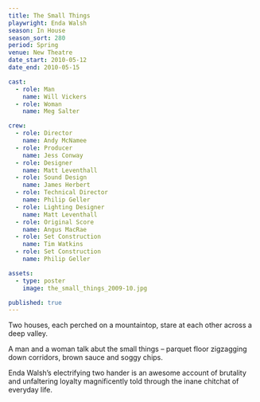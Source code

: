```yaml
---
title: The Small Things
playwright: Enda Walsh
season: In House
season_sort: 280
period: Spring
venue: New Theatre
date_start: 2010-05-12
date_end: 2010-05-15

cast:
  - role: Man
    name: Will Vickers
  - role: Woman
    name: Meg Salter

crew:
  - role: Director
    name: Andy McNamee
  - role: Producer
    name: Jess Conway
  - role: Designer
    name: Matt Leventhall
  - role: Sound Design
    name: James Herbert
  - role: Technical Director
    name: Philip Geller
  - role: Lighting Designer
    name: Matt Leventhall
  - role: Original Score
    name: Angus MacRae
  - role: Set Construction
    name: Tim Watkins
  - role: Set Construction
    name: Philip Geller

assets:
  - type: poster
    image: the_small_things_2009-10.jpg

published: true
---
```


Two houses, each perched on a mountaintop, stare at each other across a deep valley.

A man and a woman talk abut the small things – parquet floor zigzagging down corridors, brown sauce and soggy chips.

Enda Walsh’s electrifying two hander is an awesome account of brutality and unfaltering loyalty magnificently told through the inane chitchat of everyday life.
